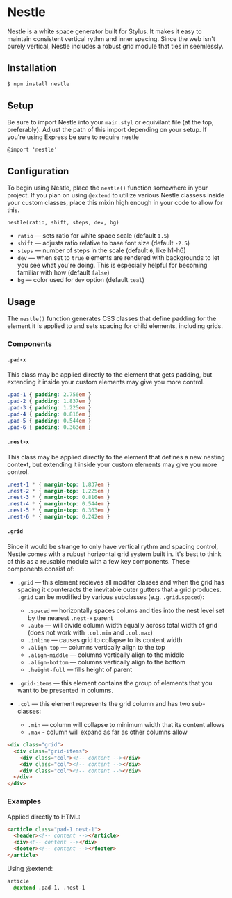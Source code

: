 Nestle
===========

Nestle is a white space generator built for Stylus. It makes it easy to maintain consistent vertical rythm and inner spacing. Since the web isn't purely vertical, Nestle includes a robust grid module that ties in seemlessly.

## Installation

```bash
$ npm install nestle
```

## Setup

Be sure to import Nestle into your `main.styl` or equivilant file (at the top, preferably). Adjust the path of this import depending on your setup. If you're using Express be sure to require nestle

```Stylus
@import 'nestle'
```

## Configuration

To begin using Nestle, place the `nestle()` function somewhere in your project. If you plan on using `@extend` to utilize various Nestle classess inside your custom classes, place this mixin high enough in your code to allow for this.

```Stylus
nestle(ratio, shift, steps, dev, bg)
```
- `ratio` — sets ratio for white space scale (default `1.5`)
- `shift` — adjusts ratio relative to base font size (default `-2.5`)
- `steps` — number of steps in the scale (default `6`, like h1-h6)
- `dev`   — when set to `true` elements are rendered with backgrounds to let you see what you're doing. This is especially helpful for becoming familiar with how (default `false`)
- `bg` — color used for `dev` option (default `teal`)

## Usage

The `nestle()` function generates CSS classes that define padding for the element it is applied to and sets spacing for child elements, including grids.

### Components

#### `.pad-x`

This class may be applied directly to the element that gets padding, but extending it inside your custom elements may give you more control.

```CSS
.pad-1 { padding: 2.756em }
.pad-2 { padding: 1.837em }
.pad-3 { padding: 1.225em }
.pad-4 { padding: 0.816em }
.pad-5 { padding: 0.544em }
.pad-6 { padding: 0.363em }
```

#### `.nest-x`

This class may be applied directly to the element that defines a new nesting context, but extending it inside your custom elements may give you more control.

```CSS
.nest-1 * { margin-top: 1.837em }
.nest-2 * { margin-top: 1.225em }
.nest-3 * { margin-top: 0.816em }
.nest-4 * { margin-top: 0.544em }
.nest-5 * { margin-top: 0.363em }
.nest-6 * { margin-top: 0.242em }
```

#### `.grid`

Since it would be strange to only have vertical rythm and spacing control, Nestle comes with a rubust horizontal grid system built in. It's best to think of this as a reusable module with a few key components. These components consist of:

- `.grid` — this element recieves all modifer classes and when the grid has spacing it counteracts the inevitable outer gutters that a grid produces. `.grid` can be modified by various subclasses (e.g. `.grid.spaced`):

  * `.spaced` — horizontally spaces colums and ties into the nest level set by the nearest `.nest-x` parent
  * `.auto` — will divide column width equally across total width of grid (does not work with `.col.min` and `.col.max`)
  * `.inline` — causes grid to collapse to its content width
  * `.align-top` — columns vertically align to the top
  * `.align-middle` — columns vertically align to the middle
  * `.align-bottom` — columns vertically align to the bottom
  * `.height-full` — fills height of parent

- `.grid-items` — this element contains the group of elements that you want to be presented in columns.
- `.col` — this element represents the grid column and has two sub-classes:
  + `.min` — column will collapse to minimum width that its content allows
  + `.max` - column will expand as far as other columns allow

```HTML
<div class="grid">
  <div class="grid-items">
    <div class="col"><!-- content --></div>
    <div class="col"><!-- content --></div>
    <div class="col"><!-- content --></div>
  </div>
</div>
```

### Examples

Applied directly to HTML:

```HTML
<article class="pad-1 nest-1">
  <header><!-- content --></article>
  <div><!-- content --></div>
  <footer><!-- content --></footer>
</article>
```

Using @extend:
```CSS
article
  @extend .pad-1, .nest-1
```



